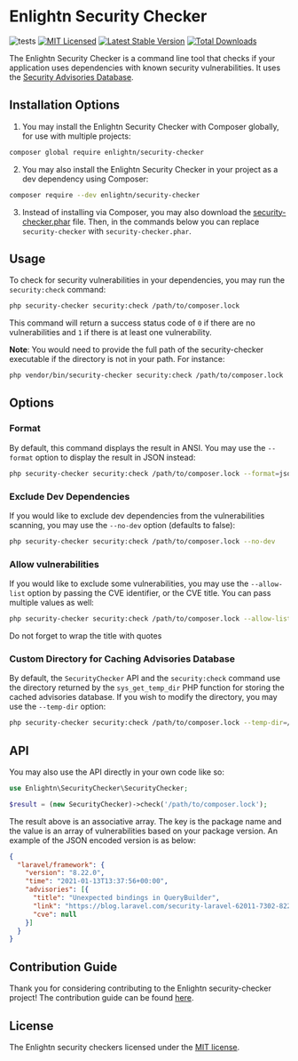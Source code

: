 # Enlightn Security Checker

![tests](https://github.com/enlightn/security-checker/workflows/tests/badge.svg?branch=main)
[![MIT Licensed](https://img.shields.io/badge/license-MIT-brightgreen.svg?style=flat-square)](LICENSE.md)
[![Latest Stable Version](https://poser.pugx.org/enlightn/security-checker/v/stable?format=flat-square)](https://packagist.org/packages/enlightn/security-checker)
[![Total Downloads](https://img.shields.io/packagist/dt/enlightn/security-checker.svg?style=flat-square)](https://packagist.org/packages/enlightn/security-checker)

The Enlightn Security Checker is a command line tool that checks if your
application uses dependencies with known security vulnerabilities. It uses the [Security Advisories Database](https://github.com/FriendsOfPHP/security-advisories).

## Installation Options

1. You may install the Enlightn Security Checker with Composer globally, for use with multiple projects:

```bash
composer global require enlightn/security-checker
```

2. You may also install the Enlightn Security Checker in your project as a dev dependency using Composer:

```bash
composer require --dev enlightn/security-checker
```

3. Instead of installing via Composer, you may also download the [security-checker.phar](https://www.laravel-enlightn.com/security-checker.phar) file. Then, in the commands below you can replace `security-checker` with `security-checker.phar`.

## Usage

To check for security vulnerabilities in your dependencies, you may run the `security:check` command: 

```bash
php security-checker security:check /path/to/composer.lock
```

This command will return a success status code of `0` if there are no vulnerabilities and `1` if there is at least one vulnerability.

**Note**: You would need to provide the full path of the security-checker executable if the directory is not in your path. For instance:

```bash
php vendor/bin/security-checker security:check /path/to/composer.lock
```

## Options

### Format

By default, this command displays the result in ANSI. You may use the `--format` option to display the result in JSON instead:

```bash
php security-checker security:check /path/to/composer.lock --format=json
```

### Exclude Dev Dependencies

If you would like to exclude dev dependencies from the vulnerabilities scanning, you may use the `--no-dev` option (defaults to false):

```bash
php security-checker security:check /path/to/composer.lock --no-dev
```

### Allow vulnerabilities

If you would like to exclude some vulnerabilities, you may use the `--allow-list` option by passing the CVE identifier, or the CVE title. You can pass multiple values as well:

```bash
php security-checker security:check /path/to/composer.lock --allow-list CVE-2018-15133 --allow-list "untrusted X-XSRF-TOKEN value"
```

Do not forget to wrap the title with quotes

### Custom Directory for Caching Advisories Database

By default, the `SecurityChecker` API and the `security:check` command use the directory returned by the `sys_get_temp_dir` PHP function for storing the cached advisories database. If you wish to modify the directory, you may use the `--temp-dir` option:

```bash
php security-checker security:check /path/to/composer.lock --temp-dir=/tmp
```

## API

You may also use the API directly in your own code like so:

```php
use Enlightn\SecurityChecker\SecurityChecker;

$result = (new SecurityChecker)->check('/path/to/composer.lock');
```

The result above is an associative array. The key is the package name and the value is an array of vulnerabilities based on your package version. An example of the JSON encoded version is as below:

```json
{
  "laravel/framework": {
    "version": "8.22.0",
    "time": "2021-01-13T13:37:56+00:00",
    "advisories": [{
      "title": "Unexpected bindings in QueryBuilder",
      "link": "https://blog.laravel.com/security-laravel-62011-7302-8221-released",
      "cve": null
    }]
  }
}
```

## Contribution Guide

Thank you for considering contributing to the Enlightn security-checker project! The contribution guide can be found [here](https://www.laravel-enlightn.com/docs/getting-started/contribution-guide.html).

## License

The Enlightn security checkers licensed under the [MIT license](LICENSE.md).

